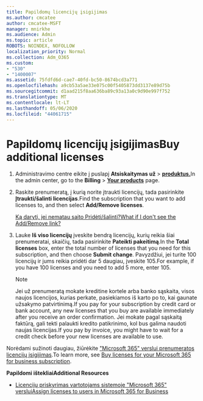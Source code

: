 ```yaml
---
title: Papildomų licencijų įsigijimas
ms.author: cmcatee
author: cmcatee-MSFT
manager: mnirkhe
ms.audience: Admin
ms.topic: article
ROBOTS: NOINDEX, NOFOLLOW
localization_priority: Normal
ms.collection: Adm_O365
ms.custom:
- "530"
- "1400007"
ms.assetid: 75fdfd6d-cae7-40fd-bc50-8674bcd3a771
ms.openlocfilehash: a9cb53a5ae33e075c00f5405873dd3137e89d75b
ms.sourcegitcommit: d1aad215f8aa636ba89c93a13a0c9d90e997f752
ms.translationtype: MT
ms.contentlocale: lt-LT
ms.lasthandoff: 05/06/2020
ms.locfileid: "44061715"
---
```

# <a name="buy-additional-licenses"></a><span data-ttu-id="966d8-102">Papildomų licencijų įsigijimas</span><span class="sxs-lookup"><span data-stu-id="966d8-102">Buy additional licenses</span></span>

1. <span data-ttu-id="966d8-103">Administravimo centre eikite į puslapį **Atsiskaitymas už** \> **[produktus.](https://go.microsoft.com/fwlink/p/?linkid=842054)**</span><span class="sxs-lookup"><span data-stu-id="966d8-103">In the admin center, go to the **Billing** \> **[Your products](https://go.microsoft.com/fwlink/p/?linkid=842054)** page.</span></span>

2. <span data-ttu-id="966d8-104">Raskite prenumeratą, į kurią norite įtraukti licencijų, tada pasirinkite **Įtraukti/šalinti licencijas**.</span><span class="sxs-lookup"><span data-stu-id="966d8-104">Find the subscription that you want to add licenses to, and then select **Add/Remove licenses**.</span></span>

    [<span data-ttu-id="966d8-105">Ką daryti, jei nematau saito Pridėti/šalinti?</span><span class="sxs-lookup"><span data-stu-id="966d8-105">What if I don't see the Add/Remove link?</span></span>](https://docs.microsoft.com/office365/admin/subscriptions-and-billing/buy-licenses#what-if-i-dont-see-the-addremove-licenses-link)

3. <span data-ttu-id="966d8-106">Lauke **Iš viso licencijų** įveskite bendrą licencijų, kurių reikia šiai prenumeratai, skaičių, tada pasirinkite **Pateikti pakeitimą**.</span><span class="sxs-lookup"><span data-stu-id="966d8-106">In the **Total licenses** box, enter the total number of licenses that you need for this subscription, and then choose **Submit change**.</span></span> <span data-ttu-id="966d8-107">Pavyzdžiui, jei turite 100 licencijų ir jums reikia pridėti dar 5 daugiau, įveskite 105.</span><span class="sxs-lookup"><span data-stu-id="966d8-107">For example, if you have 100 licenses and you need to add 5 more, enter 105.</span></span>

    > [!NOTE]
    > <span data-ttu-id="966d8-108">Jei už prenumeratą mokate kreditine kortele arba banko sąskaita, visos naujos licencijos, kurias perkate, pasiekiamos iš karto po to, kai gaunate užsakymo patvirtinimą.</span><span class="sxs-lookup"><span data-stu-id="966d8-108">If you pay for your subscription by credit card or bank account, any new licenses that you buy are available immediately after you receive an order confirmation.</span></span> <span data-ttu-id="966d8-109">Jei mokate pagal sąskaitą faktūrą, gali tekti palaukti kredito patikrinimo, kol bus galima naudoti naujas licencijas.</span><span class="sxs-lookup"><span data-stu-id="966d8-109">If you pay by invoice, you might have to wait for a credit check before your new licenses are available to use.</span></span>

<span data-ttu-id="966d8-110">Norėdami sužinoti daugiau, žiūrėkite ["Microsoft 365" verslui prenumeratos licencijų įsigijimas](https://docs.microsoft.com/office365/admin/subscriptions-and-billing/buy-licenses).</span><span class="sxs-lookup"><span data-stu-id="966d8-110">To learn more, see [Buy licenses for your Microsoft 365 for business subscription](https://docs.microsoft.com/office365/admin/subscriptions-and-billing/buy-licenses).</span></span>  

<span data-ttu-id="966d8-111">**Papildomi ištekliai**</span><span class="sxs-lookup"><span data-stu-id="966d8-111">**Additional Resources**</span></span>

- [<span data-ttu-id="966d8-112">Licencijų priskyrimas vartotojams sistemoje "Microsoft 365" verslui</span><span class="sxs-lookup"><span data-stu-id="966d8-112">Assign licenses to users in Microsoft 365 for Business</span></span>](https://docs.microsoft.com/office365/admin/subscriptions-and-billing/assign-licenses-to-users)